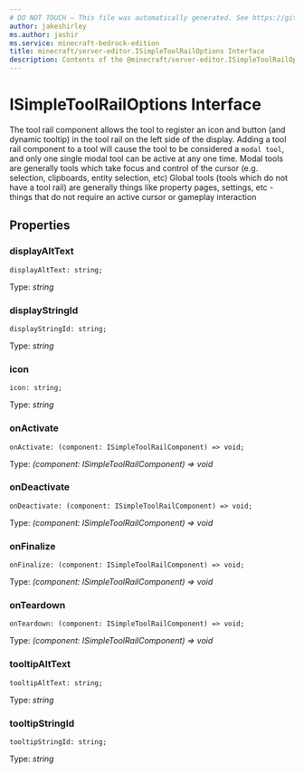 ```yaml
---
# DO NOT TOUCH — This file was automatically generated. See https://github.com/mojang/minecraftapidocsgenerator to modify descriptions, examples, etc.
author: jakeshirley
ms.author: jashir
ms.service: minecraft-bedrock-edition
title: minecraft/server-editor.ISimpleToolRailOptions Interface
description: Contents of the @minecraft/server-editor.ISimpleToolRailOptions class.
---
```

# ISimpleToolRailOptions Interface

The tool rail component allows the tool to register an icon and button (and dynamic tooltip) in the tool rail on the left side of the display. Adding a tool rail component to a tool will cause the tool to be considered a `modal tool`, and only one single modal tool can be active at any one time. Modal tools are generally tools which take focus and control of the cursor (e.g. selection, clipboards, entity selection, etc) Global tools (tools which do not have a tool rail) are generally things like property pages, settings, etc - things that do not require an active cursor or gameplay interaction

## Properties

### **displayAltText**
`displayAltText: string;`

Type: *string*

### **displayStringId**
`displayStringId: string;`

Type: *string*

### **icon**
`icon: string;`

Type: *string*

### **onActivate**
`onActivate: (component: ISimpleToolRailComponent) => void;`

Type: *(component: ISimpleToolRailComponent) => void*

### **onDeactivate**
`onDeactivate: (component: ISimpleToolRailComponent) => void;`

Type: *(component: ISimpleToolRailComponent) => void*

### **onFinalize**
`onFinalize: (component: ISimpleToolRailComponent) => void;`

Type: *(component: ISimpleToolRailComponent) => void*

### **onTeardown**
`onTeardown: (component: ISimpleToolRailComponent) => void;`

Type: *(component: ISimpleToolRailComponent) => void*

### **tooltipAltText**
`tooltipAltText: string;`

Type: *string*

### **tooltipStringId**
`tooltipStringId: string;`

Type: *string*
